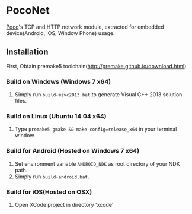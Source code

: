PocoNet
=======

[Poco](http://pocoproject.org/)'s TCP and HTTP network module, extracted for embedded device(Android, iOS, Window Phone) usage.


## Installation

First, Obtain premake5 toolchain(http://premake.github.io/download.html)

### Build on Windows (Windows 7 x64)

1. Simply run `build-msvc2013.bat` to generate Visual C++ 2013 solution files.

### Build on Linux (Ubuntu 14.04 x64)

1. Type `premake5 gmake && make config=release_x64` in your terminal window.

### Build for Android (Hosted on Windows 7 x64)

1. Set environment variable `ANDROID_NDK` as root directory of your NDK path.
2. Simply run `build-android.bat`.

### Build for iOS(Hosted on OSX)

1. Open XCode project in directory 'xcode'
